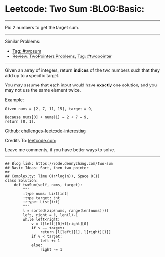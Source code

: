 # Leetcode: Two Sum     :BLOG:Basic:


---

Pic 2 numbers to get the target sum.  

---

Similar Problems:  
-   [Tag: #twosum](https://code.dennyzhang.com/tag/twosum)
-   [Review: TwoPointers Problems](https://code.dennyzhang.com/review-twopointer), [Tag: #twopointer](https://code.dennyzhang.com/tag/twopointer)

---

Given an array of integers, return **indices** of the two numbers such that they add up to a specific target.  

You may assume that each input would have **exactly** one solution, and you may not use the same element twice.  

Example:  

    Given nums = [2, 7, 11, 15], target = 9,
    
    Because nums[0] + nums[1] = 2 + 7 = 9,
    return [0, 1].

Github: [challenges-leetcode-interesting](https://github.com/DennyZhang/challenges-leetcode-interesting/tree/master/two-sum)  

Credits To: [leetcode.com](https://leetcode.com/problems/two-sum/description/)  

Leave me comments, if you have better ways to solve.  

---

    ## Blog link: https://code.dennyzhang.com/two-sum
    ## Basic Ideas: Sort, then two pointer
    ##
    ## Complexity: Time O(n*log(n)), Space O(1)
    class Solution:
        def twoSum(self, nums, target):
            """
            :type nums: List[int]
            :type target: int
            :rtype: List[int]
            """
            l = sorted(zip(nums, range(len(nums))))
            left, right = 0, len(l)-1
            while left<right:
                v = l[left][0]+l[right][0]
                if v == target:
                    return [l[left][1], l[right][1]]
                if v < target:
                    left += 1
                else:
                    right -= 1